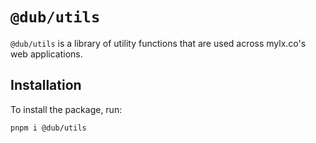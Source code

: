 # `@dub/utils`

`@dub/utils` is a library of utility functions that are used across mylx.co's web applications.

## Installation

To install the package, run:

```bash
pnpm i @dub/utils
```
